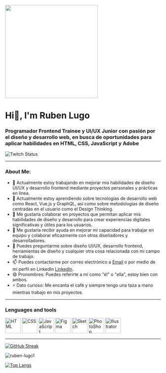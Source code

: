 <div id="header" aline="center">
<img src="https://media.giphy.com/media/NS5ozvzX0JPELDRerJ/giphy.gif" width="300"/>
</div>
<h1 aline="center">Hi👋, I'm Ruben Lugo</h1>
<h3 aline="center">Programador Frontend Trainee y UI/UX Junior con pasión por el diseño y desarrollo web, en busca de oportunidades para aplicar habilidades en HTML, CSS, JavaScript y Adobe</h3>

<div id="badges" aline="center">
    <img alt="Twitch Status" src="https://img.shields.io/twitch/status/Ruben?color=green&style=plastic">
</div>

---

### About Me:

- 🔭 Actualmente estoy trabajando en mejorar mis habilidades de diseño UI/UX y desarrollo frontend mediante proyectos personales y prácticas en línea.
- 🌱 Actualmente estoy aprendiendo sobre tecnologías de desarrollo web como React, Vue.js y GraphQL, así como sobre metodologías de diseño centradas en el usuario como el Design Thinking.
- 👯 Me gustaría colaborar en proyectos que permitan aplicar mis habilidades de diseño y desarrollo para crear experiencias digitales significativas y útiles para los usuarios.
- 🤔 Me gustaría recibir ayuda en mejorar mi capacidad para trabajar en equipo y colaborar       eficazmente con otros diseñadores y desarrolladores.
- 💬 Puedes preguntarme sobre diseño UI/UX, desarrollo frontend, herramientas de diseño y cualquier otra cosa relacionada con mi campo de trabajo.
- 📫 Puedes contactarme por correo electrónico a [Email](rubenlugo8495@gmail.com) o por medio de mi perfil en LinkedIn [LinkedIn](LinkedIn.com/in/ruben-lugo1).
- 😄 Pronombres: Puedes referirte a mí como "él" o "ella", estoy bien con ambos.
- ⚡  Dato curioso: Me encanta el café y siempre tengo una taza a mano mientras trabajo en mis proyectos.

---

<h3>Lenguages and tools</h3>
<div aline="left">
<div>
<img src="https://img.icons8.com/color/1x/html-5.png" title="HTML" alt="HTML" width="50" height="50"/>
<img src="[icons8-css3-48.png](https://img.icons8.com/color/1x/css3.png)" title="CSS" alt="CSS" width="50" height="50"/>
<img src="[icons8-javascript-48.png](https://img.icons8.com/color/1x/javascript.png)" title="JavaScript" alt="JavaScript" width="50" height="50"/>
<img src="[icons8-figma-48.png](https://img.icons8.com/fluency/1x/figma.png)" title="Figma" alt="Figma" width="50" height="50"/>
<img src="[icons8-sketch-100.png](https://img.icons8.com/plasticine/1x/sketch.png)" title="Sketch" alt="Sketch" width="50" height="50"/>
<img src="[icons8-adobe-photoshop-48.png](https://img.icons8.com/color/1x/adobe-photoshop.png)" title="PhotoShop" alt="PhotoShop" width="50" height="50"/>
<img src="[AdobeStock_376691027_Preview_Editorial_Use_Only.ai](https://img.icons8.com/color/1x/adobe-illustrator.png)" title="Illustrator" alt="Illustrator" width="50" height="50"/>
</div>

---

[![GitHub Streak](https://streak-stats.demolab.com?user=&theme=radical&hide_border=verdadero&locale=es&date_format=M%20j%5B%2C%20Y%5D)](https://git.io/streak-stats)

![ruben-lugo1](https://github-readme-stats.vercel.app/api?username=ruben-lugo1&show_icons=true&theme=radical)

[![Top Langs](https://github-readme-stats.vercel.app/api/top-langs/?username=ruben-lugo1&hide_progress=true)](https://github.com/anuraghazra/github-readme-stats)
